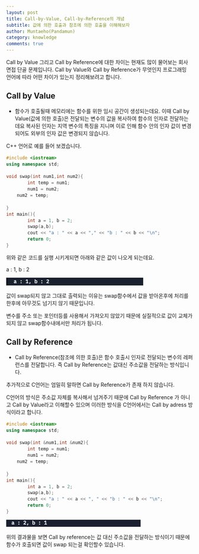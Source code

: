 ```yaml
---
layout: post
title: Call-by-Value, Call-by-Reference의 개념
subtitle: 값에 의한 호출과 참조에 의한 호출을 이해해보자
author: Muntaeho(Pandamun)
category: knowledge
comments: true
---
```


Call by Value 그리고 Call by Reference에 대한 차이는 현재도 많이 물어보는 회사 면접 단골 문제입니다.
Call by Value와 Call by Reference가 무엇인지 프로그래밍 언어에 따라 어떤 차이가 있는지 정리해보려고 합니다.

## Call by Value

- 함수가 호출될때 메모리에는 함수를 위한 임시 공간이 생성되는데요. 이때 Call by Value(값에 의한 호출)은 전달되는 변수의 값을 복사하여 함수의 인자로 전달하는데요 복사된 인자는 지역 변수의 특징을 지니며 이로 인해 함수 안의 인자 값이 변경되어도 외부의 인자 값은 변경되지 않습니다.

C++ 언어로 예를 들어 보겠습니다.

```cpp
#include <iostream>
using namespace std;

void swap(int num1,int num2){
		int temp = num1;
		num1 = num2;
    num2 = temp;

}
int main(){
		int a = 1, b = 2;
		swap(a,b);
		cout << "a : " << a << "," << "b : " << b << "\n";
		return 0;
}

```

위와 같은 코드를 실행 시키게되면 아래와 같은 값이 나오게 되는데요.

a : 1, b : 2

![callbyvalue.png](/img/post/callbyvalue.png)

값이 swap되지 않고 그대로 출력되는 이유는 swap함수에서 값을 받아온후에 처리를 한후에 아무것도 넘기지 않기 때문입니다.

변수를 주소 또는 포인터등를 사용해서 가져오지 않았기 때문에 실질적으로 값이 교체가 되지 않고 swap함수내에서만 처리가 됩니다.

## Call by Reference

- Call by Reference(참조에 의한 호출)은 함수 호출시 인자로 전달되는 변수의 레퍼런스를 전달합니다.              즉 Call by Reference는 값대신 주소값을 전달하는 방식입니다.

추가적으로 C언어는 엄밀히 말하면 Call by Reference가 존재 하지 않습니다.

C언어의 방식은 주소값 자체를 복사해서 넘겨주기 때문에 Call by Reference 가 아니고 Call by Value라고 이해할수 있으며 이러한 방식을 C언어에서는 Call by adress 방식이라고 합니다.

```cpp
#include <iostream>
using namespace std;

void swap(int &num1,int &num2){
		int temp = num1;
		num1 = num2;
    num2 = temp;

}
int main(){
		int a = 1, b = 2;
		swap(a,b);
		cout << "a : " << a << ", " << "b : " << b << "\n";
		return 0;
}

```

![callbyreference.png](/img/post/callbyreference.png)

위의 결과물을 보면 Call by reference는 값 대신 주소값을 전달하는 방식이기 때문에 함수가 호출되면 값이 swap 되는걸 확인할수 있습니다.
